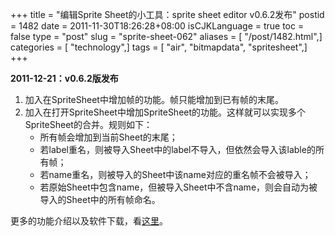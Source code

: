 +++
title = "编辑Sprite Sheet的小工具：sprite sheet editor v0.6.2发布"
postid = 1482
date = 2011-11-30T18:26:28+08:00
isCJKLanguage = true
toc = false
type = "post"
slug = "sprite-sheet-062"
aliases = [ "/post/1482.html",]
categories = [ "technology",]
tags = [ "air", "bitmapdata", "spritesheet",]
+++


**2011-12-21：v0.6.2版发布**

1.  加入在SpriteSheet中增加帧的功能。帧只能增加到已有帧的末尾。
2.  加入在打开SpriteSheet中增加SpriteSheet的功能。这样就可以实现多个SpriteSheet的合并。规则如下：
    -   所有帧会增加到当前Sheet的末尾；
    -   若label重名，则被导入Sheet中的label不导入，但依然会导入该lable的所有帧；
    -   若name重名，则被导入的Sheet中该name对应的重名帧不会被导入；
    -   若原始Sheet中包含name，但被导入Sheet中不含name，则会自动为被导入的Sheet中的所有帧命名。

更多的功能介绍以及软件下载，看[这里](https://blog.zengrong.net/spritesheeteditor/)。

